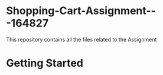 # Shopping-Cart-Assignment---164827

This repository contains all the files related to the Assignment

# Getting Started
